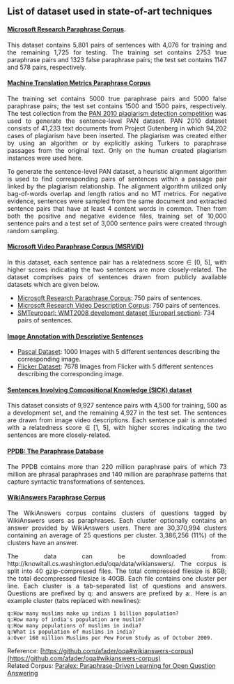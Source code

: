 
## List of dataset used in state-of-art techniques
#### [Microsoft Research Paraphrase Corpus](https://www.microsoft.com/en-us/download/details.aspx?id=52398).

<p align='justify'>
This dataset contains 5,801 pairs of sentences with 4,076 for training and the remaining 1,725 for testing. The training set contains 2753 true paraphrase pairs and 1323 false paraphrase pairs; the test set contains 1147 and 578 pairs, respectively.
<p align='justify'>

#### [Machine Translation Metrics Paraphrase Corpus](http://www.aclweb.org/anthology/N12-1019.pdf)

<p align='justify'>
The training set contains 5000 true paraphrase pairs and 5000 false paraphrase pairs; the test set contains 1500 and 1500 pairs, respectively. The test collection from the <a href="http://pan.webis.de/clef10/pan10-web/plagiarism-detection.html">PAN 2010 plagiarism detection competition</a> was used to generate the sentence-level PAN dataset. PAN 2010 dataset consists of 41,233 text documents from Project Gutenberg in which 94,202 cases of plagiarism have been inserted. The plagiarism was created either by using an algorithm or by explicitly asking Turkers to paraphrase passages from the original text. Only on the human created plagiarism instances were used here.
<p align='justify'>

<p align='justify'>
To generate the sentence-level PAN dataset, a heuristic alignment algorithm is used to find corresponding pairs of sentences within a passage pair linked by the plagiarism relationship. The alignment algorithm utilized only bag-of-words overlap and length ratios and no MT metrics. For negative evidence, sentences were sampled from the same document and extracted sentence pairs that have at least 4 content words in common. Then from both the positive and negative evidence files, training set of 10,000 sentence pairs and a test set of 3,000 sentence pairs were created through random sampling.
<p align='justify'>

#### [Microsoft Video Paraphrase Corpus (MSRVID)](https://www.cs.york.ac.uk/semeval-2012/task6/data/uploads/datasets/)

<p align='justify'>
In this dataset, each sentence pair has a relatedness score &isin; [0, 5], with higher scores indicating the two sentences are more closely-related. The dataset comprises pairs of sentences drawn from publicly available datasets which are given below.
<p align='justify'>

 - [Microsoft Research Paraphrase Corpus](http://research.microsoft.com/en-us/downloads/607d14d9-20cd-47e3-85bc-a2f65cd28042/): 750 pairs of sentences.
 - [Microsoft Research Video Description Corpus](http://research.microsoft.com/en-us/downloads/38cf15fd-b8df-477e-a4e4-a4680caa75af/): 750 pairs of sentences. 
 - [SMTeuroparl: WMT2008 develoment dataset (Europarl section)](http://www.statmt.org/wmt08/shared-evaluation-task.html): 734 pairs of sentences.

#### [Image Annotation with Descriptive Sentences](http://dl.acm.org/citation.cfm?id=1866717)
 - [Pascal Dataset](http://nlp.cs.illinois.edu/HockenmaierGroup/pascal-sentences/index.html): 1000 Images with 5 different sentences describing the corresponding image. 
 - [Flicker Dataset](http://nlp.cs.illinois.edu/HockenmaierGroup/8k-pictures.html): 7678 Images from Flicker with 5 different sentences describing the corresponding image.
 
#### [Sentences Involving Compositional Knowledge (SICK) dataset](http://clic.cimec.unitn.it/composes/sick.html)

<p align='justify'>
This dataset consists of 9,927 sentence pairs with 4,500 for training, 500 as a development set, and the remaining 4,927 in the test set. The sentences are drawn from image video descriptions. Each sentence pair is annotated with a relatedness score &isin; [1, 5], with higher scores indicating the two sentences are more closely-related.
<p align='justify'>

#### [PPDB: The Paraphrase Database](http://www.cis.upenn.edu/~ccb/ppdb/)

<p align='justify'>
The PPDB contains more than 220 million paraphrase pairs of which 73 million are phrasal paraphrases and 140 million are paraphrase patterns that capture syntactic transformations of sentences.
<p align='justify'>
  
#### [WikiAnswers Paraphrase Corpus](http://knowitall.cs.washington.edu/oqa/data/wikianswers/)

<p align='justify'>
The WikiAnswers corpus contains clusters of questions tagged by WikiAnswers users as paraphrases. Each cluster optionally contains an answer provided by WikiAnswers users. There are 30,370,994 clusters containing an average of 25 questions per cluster. 3,386,256 (11%) of the clusters have an answer.
<p align='justify'>

<p align='justify'>
The data can be downloaded from: http://knowitall.cs.washington.edu/oqa/data/wikianswers/. The corpus is split into 40 gzip-compressed files. The total compressed filesize is 8GB; the total decompressed filesize is 40GB. Each file contains one cluster per line. Each cluster is a tab-separated list of questions and answers. Questions are prefixed by q: and answers are prefixed by a:. Here is an example cluster (tabs replaced with newlines):
<p align='justify'>

  ```
  q:How many muslims make up indias 1 billion population?
  q:How many of india's population are muslim?
  q:How many populations of muslims in india?
  q:What is population of muslims in india?
  a:Over 160 million Muslims per Pew Forum Study as of October 2009.
  ```

  Reference: [https://github.com/afader/oqa#wikianswers-corpus](https://github.com/afader/oqa#wikianswers-corpus)<br/>
  Related Corpus: [Paralex: Paraphrase-Driven Learning for Open Question Answering](http://knowitall.cs.washington.edu/paralex/)
